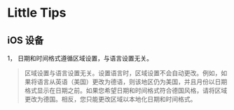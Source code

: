 # Little Tips
## iOS 设备
1， 日期和时间格式遵循区域设置，与语言设置无关。
>区域设置与语言设置无关。设置语言时，区域设置不会自动更改。例如，如果将语言从英语（美国）更改为德语，则该地区仍为美国，并且月份以日期格式显示在日期之前。如果您希望日期和时间格式符合德国风格，请将区域更改为德国。相反，您只能更改区域以本地化日期和时间格式。